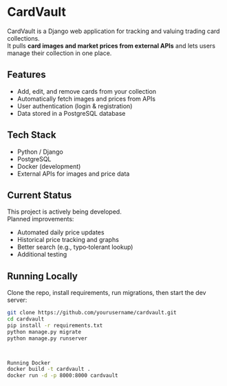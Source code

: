 # CardVault

CardVault is a Django web application for tracking and valuing trading card collections.  
It pulls **card images and market prices from external APIs** and lets users manage their collection in one place.

## Features
- Add, edit, and remove cards from your collection
- Automatically fetch images and prices from APIs
- User authentication (login & registration)
- Data stored in a PostgreSQL database

## Tech Stack
- Python / Django
- PostgreSQL
- Docker (development)
- External APIs for images and price data

## Current Status
This project is actively being developed.  
Planned improvements:
- Automated daily price updates
- Historical price tracking and graphs
- Better search (e.g., typo‑tolerant lookup)
- Additional testing

## Running Locally
Clone the repo, install requirements, run migrations, then start the dev server:

```bash
git clone https://github.com/yourusername/cardvault.git
cd cardvault
pip install -r requirements.txt
python manage.py migrate
python manage.py runserver



Running Docker
docker build -t cardvault .
docker run -d -p 8000:8000 cardvault
